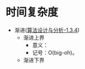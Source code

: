 # 时间复杂度
  - 渐进([算法设计与分析-1.3.4])
    - 渐进上界
      - 意义：
      - 记号：O(big-oh)。
    - 渐进下界
   






[算法设计与分析-1.3.4]:https://weread.qq.com/web/reader/f1032cf0813ab7b8fg016f6ak3c5327902153c59dc0488e1?
